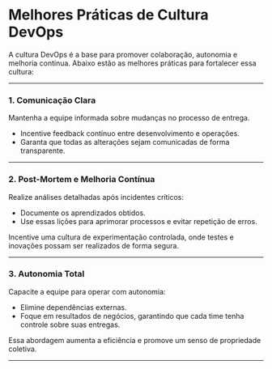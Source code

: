 # Melhores Práticas de Cultura DevOps

A cultura DevOps é a base para promover colaboração, autonomia e melhoria contínua. Abaixo estão as melhores práticas para fortalecer essa cultura:

---

### **1. Comunicação Clara**
Mantenha a equipe informada sobre mudanças no processo de entrega.  
- Incentive feedback contínuo entre desenvolvimento e operações.  
- Garanta que todas as alterações sejam comunicadas de forma transparente.

---

### **2. Post-Mortem e Melhoria Contínua**
Realize análises detalhadas após incidentes críticos:  
- Documente os aprendizados obtidos.  
- Use essas lições para aprimorar processos e evitar repetição de erros.  

Incentive uma cultura de experimentação controlada, onde testes e inovações possam ser realizados de forma segura.

---

### **3. Autonomia Total**
Capacite a equipe para operar com autonomia:  
- Elimine dependências externas.  
- Foque em resultados de negócios, garantindo que cada time tenha controle sobre suas entregas.  

Essa abordagem aumenta a eficiência e promove um senso de propriedade coletiva.

---